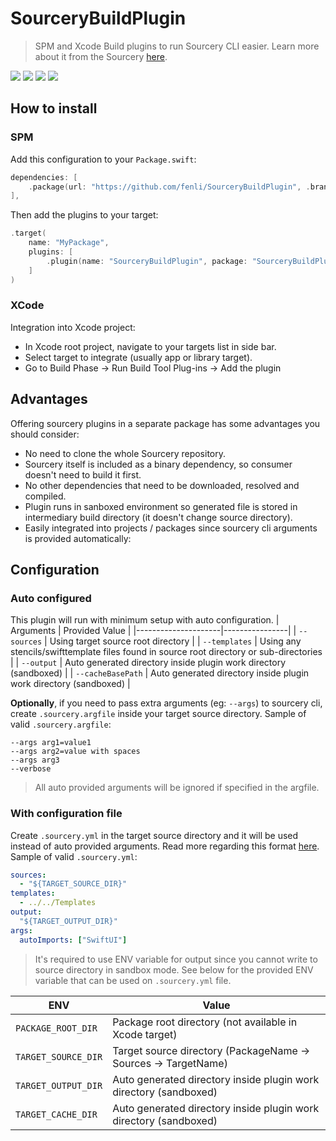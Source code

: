 # SourceryBuildPlugin
> SPM and Xcode Build plugins to run Sourcery CLI easier.
> Learn more about it from the Sourcery [here](https://github.com/krzysztofzablocki/Sourcery).

[![](https://img.shields.io/github/v/release/fenli/SourceryBuildPlugin?style=flat&label=Latest%20Release&color=blue)](https://github.com/fenli/SourceryBuildPlugin/releases)
[![](https://img.shields.io/endpoint?url=https%3A%2F%2Fswiftpackageindex.com%2Fapi%2Fpackages%2Ffenli%2FSourceryBuildPlugin%2Fbadge%3Ftype%3Dswift-versions)](https://swiftpackageindex.com/fenli/SourceryBuildPlugin)
[![](https://img.shields.io/endpoint?url=https%3A%2F%2Fswiftpackageindex.com%2Fapi%2Fpackages%2Ffenli%2FSourceryBuildPlugin%2Fbadge%3Ftype%3Dplatforms)](https://swiftpackageindex.com/fenli/SourceryBuildPlugin)
[![](https://img.shields.io/github/license/fenli/SourceryBuildPlugin?style=flat)](https://github.com/fenli/SourceryBuildPlugin/blob/main/LICENSE)

## How to install
### SPM
Add this configuration to your `Package.swift`:
```swift
dependencies: [
    .package(url: "https://github.com/fenli/SourceryBuildPlugin", .branch("main")),
],
```
Then add the plugins to your target:
```swift
.target(
    name: "MyPackage",
    plugins: [
        .plugin(name: "SourceryBuildPlugin", package: "SourceryBuildPlugin")
    ]
)
```

### XCode
Integration into Xcode project:
- In Xcode root project, navigate to your targets list in side bar.
- Select target to integrate (usually app or library target).
- Go to Build Phase -> Run Build Tool Plug-ins -> Add the plugin

## Advantages
Offering sourcery plugins in a separate package has some advantages you should consider:
- No need to clone the whole Sourcery repository.
- Sourcery itself is included as a binary dependency, so consumer doesn't need to build it first.
- No other dependencies that need to be downloaded, resolved and compiled.
- Plugin runs in sanboxed environment so generated file is stored in intermediary build directory (it doesn't change source directory).
- Easily integrated into projects / packages since sourcery cli arguments is provided automatically:

## Configuration
### Auto configured
This plugin will run with minimum setup with auto configuration.
| Arguments           | Provided Value |
|---------------------|----------------|
| `--sources`         | Using target source root directory | 
| `--templates`       | Using any stencils/swifttemplate files found in source root directory or sub-directories | 
| `--output`          | Auto generated directory inside plugin work directory (sandboxed) | 
| `--cacheBasePath`   | Auto generated directory inside plugin work directory (sandboxed) |

**Optionally**, if you need to pass extra arguments (eg: `--args`) to sourcery cli, create `.sourcery.argfile` inside your target source directory.
Sample of valid `.sourcery.argfile`:

```argfile
--args arg1=value1
--args arg2=value with spaces
--args arg3
--verbose
```

> All auto provided arguments will be ignored if specified in the argfile.

### With configuration file
Create `.sourcery.yml` in the target source directory and it will be used instead of auto provided arguments. Read more regarding this format [here](https://krzysztofzablocki.github.io/Sourcery/usage.html). Sample of valid `.sourcery.yml`:

```yml
sources:
  - "${TARGET_SOURCE_DIR}"
templates:
  - ../../Templates
output:
  "${TARGET_OUTPUT_DIR}"
args:
  autoImports: ["SwiftUI"]
```

> It's required to use ENV variable for output since you cannot write to source directory in sandbox mode.
> See below for the provided ENV variable that can be used on `.sourcery.yml` file.

| ENV                   | Value          |
|-----------------------|----------------|
| `PACKAGE_ROOT_DIR`    | Package root directory (not available in Xcode target) | 
| `TARGET_SOURCE_DIR`   | Target source directory (PackageName -> Sources -> TargetName) | 
| `TARGET_OUTPUT_DIR`   | Auto generated directory inside plugin work directory (sandboxed) | 
| `TARGET_CACHE_DIR`    | Auto generated directory inside plugin work directory (sandboxed) |

